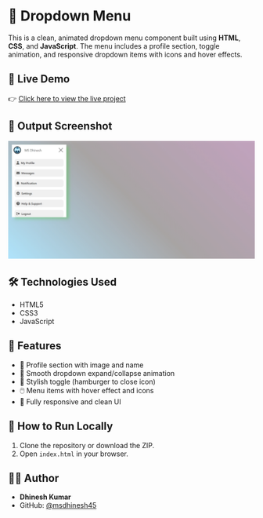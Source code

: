 # 🔽 Dropdown Menu

This is a clean, animated dropdown menu component built using **HTML**, **CSS**, and **JavaScript**. The menu includes a profile section, toggle animation, and responsive dropdown items with icons and hover effects.

## 🔗 Live Demo

👉 [Click here to view the live project](https://msdhinesh45.github.io/Dropdown-menu/)

## 📸 Output Screenshot

![Dropdown Menu Output](output.png)

## 🛠️ Technologies Used

- HTML5
- CSS3
- JavaScript

## 🎨 Features

- 👤 Profile section with image and name
- 🔄 Smooth dropdown expand/collapse animation
- 🍔 Stylish toggle (hamburger to close icon)
- 🖱️ Menu items with hover effect and icons
- 📱 Fully responsive and clean UI


## 🚀 How to Run Locally

1. Clone the repository or download the ZIP.
2. Open `index.html` in your browser.

## 👨‍💻 Author

- **Dhinesh Kumar**
- GitHub: [@msdhinesh45](https://github.com/msdhinesh45)
